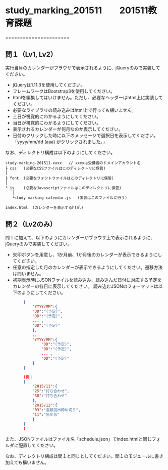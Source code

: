 # study_marking_201511　　201511教育課題
======================

問１（Lv1, Lv2）
------

実行当月のカレンダーがブラウザで表示されるように、jQueryのみで実装してください。

- jQueryは1.11.3を使用してください。
- フレームワークはBootstrap3を使用してください。
- htmlを編集してはいけません。ただし、必要なヘッダーはhtml上に実装してください。
- 必要なライブラリの読み込みはhtml上で行っても構いません。
- 土日が視覚的にわかるようにしてください。
- 当日が視覚的にわかるようにしてください。
- 表示されるカレンダーが何月なのか表示してください。
- 日付のクリックした時に以下のメッセージで選択日を表示してください。
	「yyyy/mm/dd (aaa) がクリックされました。」

なお、ディレクトリ構成は以下のようにしてください。


	study-marking-201511-xxxx	// xxxxは受講者のドメインアカウント名
	├ css	(必要なCSSファイルはこのディレクトリに保管)
	│
	├ font	(必要なフォントファイルはこのディレクトリに保管)
	│
	└ js	(必要なJavascriptファイルはこのディレクトリに保管)
	   │
	   └study-marking-calendar.js	(実装はこのファイルに行う)

	index.html	(カレンダーを表示するhtml)


問２（Lv2のみ）
------

問１に加えて、以下のようにカレンダーがブラウザ上で表示されるように、jQueryのみで実装してください。

- 矢印ボタンを用意し、1か月前、1か月後のカレンダーが表示できるようにしてください。
- 任意の指定した月のカレンダーが表示できるようにしてください。遷移方法は問いません。
- 初期表示時にJSONファイルを読み込み、読み込んだ日付に対応する予定をカレンダーの各日に表示してください。
 読み込むJSONのフォーマットは以下のようにしてください。


```JSON
		{
			"YYYY/MM":{
			"DD":"(予定)",
			"DD":"(予定)",
			... ,
			"DD":"(予定)"
			},
			...
			"YYYY/MM":{
				"DD":"(予定)",
				"DD":"(予定)",
				... ,
				"DD":"(予定)"
			}
		}

		(例：
		{
			"2015/11":{
			"25":"打ち合わせ",
			"30":"打ち合わせ"
			},
			"2015/12":{
			"03":"書類提出締め切り",
			"11":"忘年会"
			}
		}
		)
```


また、JSONファイルはファイル名「schedule.json」でindex.htmlと同じフォルダに配置してください。

なお、ディレクトリ構成は問１と同じとしてください。問１のモジュールに書き加えても構いません。
